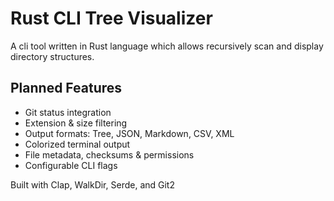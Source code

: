 # Rust CLI Tree Visualizer

A cli tool written in Rust language which allows recursively scan and display directory structures.

## Planned Features
<!-- ✅  -->

* Git status integration
* Extension & size filtering
* Output formats: Tree, JSON, Markdown, CSV, XML
* Colorized terminal output
* File metadata, checksums & permissions
* Configurable CLI flags

Built with Clap, WalkDir, Serde, and Git2